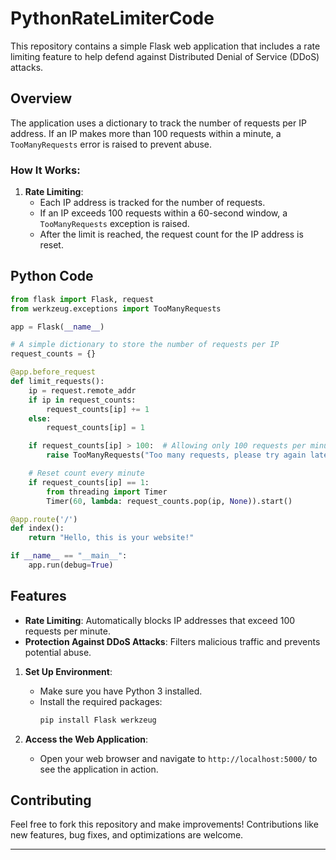 # PythonRateLimiterCode

This repository contains a simple Flask web application that includes a rate limiting feature to help defend against Distributed Denial of Service (DDoS) attacks.

## Overview
The application uses a dictionary to track the number of requests per IP address. If an IP makes more than 100 requests within a minute, a `TooManyRequests` error is raised to prevent abuse.

### How It Works:
1. **Rate Limiting**:
   - Each IP address is tracked for the number of requests.
   - If an IP exceeds 100 requests within a 60-second window, a `TooManyRequests` exception is raised.
   - After the limit is reached, the request count for the IP address is reset.

## Python Code

```python
from flask import Flask, request
from werkzeug.exceptions import TooManyRequests

app = Flask(__name__)

# A simple dictionary to store the number of requests per IP
request_counts = {}

@app.before_request
def limit_requests():
    ip = request.remote_addr
    if ip in request_counts:
        request_counts[ip] += 1
    else:
        request_counts[ip] = 1

    if request_counts[ip] > 100:  # Allowing only 100 requests per minute
        raise TooManyRequests("Too many requests, please try again later.")

    # Reset count every minute
    if request_counts[ip] == 1:
        from threading import Timer
        Timer(60, lambda: request_counts.pop(ip, None)).start()

@app.route('/')
def index():
    return "Hello, this is your website!"

if __name__ == "__main__":
    app.run(debug=True)
```

## Features
- **Rate Limiting**: Automatically blocks IP addresses that exceed 100 requests per minute.
- **Protection Against DDoS Attacks**: Filters malicious traffic and prevents potential abuse.

1. **Set Up Environment**:
   - Make sure you have Python 3 installed.
   - Install the required packages:
     ```bash
     pip install Flask werkzeug
     ```

2. **Access the Web Application**:
   - Open your web browser and navigate to `http://localhost:5000/` to see the application in action.

## Contributing
Feel free to fork this repository and make improvements! Contributions like new features, bug fixes, and optimizations are welcome.

---

